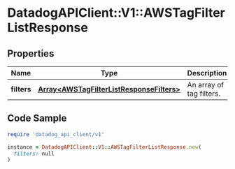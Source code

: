 # DatadogAPIClient::V1::AWSTagFilterListResponse

## Properties

| Name | Type | Description | Notes |
| ---- | ---- | ----------- | ----- |
| **filters** | [**Array&lt;AWSTagFilterListResponseFilters&gt;**](AWSTagFilterListResponseFilters.md) | An array of tag filters. | [optional] |

## Code Sample

```ruby
require 'datadog_api_client/v1'

instance = DatadogAPIClient::V1::AWSTagFilterListResponse.new(
  filters: null
)
```


